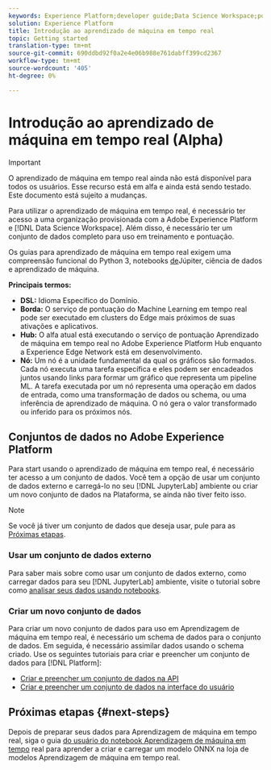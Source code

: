 ```yaml
---
keywords: Experience Platform;developer guide;Data Science Workspace;popular topics;Real time machine learning;
solution: Experience Platform
title: Introdução ao aprendizado de máquina em tempo real
topic: Getting started
translation-type: tm+mt
source-git-commit: 690ddbd92f0a2e4e06b988e761dabff399cd2367
workflow-type: tm+mt
source-wordcount: '405'
ht-degree: 0%

---
```



# Introdução ao aprendizado de máquina em tempo real (Alpha)

>[!IMPORTANT]
>
>O aprendizado de máquina em tempo real ainda não está disponível para todos os usuários. Esse recurso está em alfa e ainda está sendo testado. Este documento está sujeito a mudanças.

Para utilizar o aprendizado de máquina em tempo real, é necessário ter acesso a uma organização provisionada com a Adobe Experience Platform e [!DNL Data Science Workspace]. Além disso, é necessário ter um conjunto de dados completo para uso em treinamento e pontuação.

Os guias para aprendizado de máquina em tempo real exigem uma compreensão funcional do Python 3, notebooks [de](../jupyterlab/overview.md)Júpiter, ciência de dados e aprendizado de máquina.

**Principais termos:**

- **DSL:** Idioma Específico do Domínio.
- **Borda:** O serviço de pontuação do Machine Learning em tempo real pode ser executado em clusters do Edge mais próximos de suas ativações e aplicativos.
- **Hub:** O alfa atual está executando o serviço de pontuação Aprendizado de máquina em tempo real no Adobe Experience Platform Hub enquanto a Experience Edge Network está em desenvolvimento.
- **Nó:** Um nó é a unidade fundamental da qual os gráficos são formados. Cada nó executa uma tarefa específica e eles podem ser encadeados juntos usando links para formar um gráfico que representa um pipeline ML. A tarefa executada por um nó representa uma operação em dados de entrada, como uma transformação de dados ou schema, ou uma inferência de aprendizado de máquina. O nó gera o valor transformado ou inferido para os próximos nós.

## Conjuntos de dados no Adobe Experience Platform

Para start usando o aprendizado de máquina em tempo real, é necessário ter acesso a um conjunto de dados. Você tem a opção de usar um conjunto de dados externo e carregá-lo no seu [!DNL JupyterLab] ambiente ou criar um novo conjunto de dados na Plataforma, se ainda não tiver feito isso.

>[!NOTE]
>
>Se você já tiver um conjunto de dados que deseja usar, pule para as [Próximas etapas](#next-steps).

### Usar um conjunto de dados externo

Para saber mais sobre como usar um conjunto de dados externo, como carregar dados para seu [!DNL JupyterLab] ambiente, visite o tutorial sobre como [analisar seus dados usando notebooks](../jupyterlab/analyze-your-data.md#external-data).

### Criar um novo conjunto de dados

Para criar um novo conjunto de dados para uso em Aprendizagem de máquina em tempo real, é necessário um schema de dados para o conjunto de dados. Em seguida, é necessário assimilar dados usando o schema criado. Use os seguintes tutoriais para criar e preencher um conjunto de dados para [!DNL Platform]:

- [Criar e preencher um conjunto de dados na API](../../catalog/datasets/create.md)
- [Criar e preencher um conjunto de dados na interface do usuário](../../ingestion/tutorials/ingest-batch-data.md)

## Próximas etapas {#next-steps}

Depois de preparar seus dados para Aprendizagem de máquina em tempo real, siga o guia [do usuário do notebook Aprendizagem de máquina em tempo](./rtml-authoring-notebook.md) real para aprender a criar e carregar um modelo ONNX na loja de modelos Aprendizagem de máquina em tempo real.

